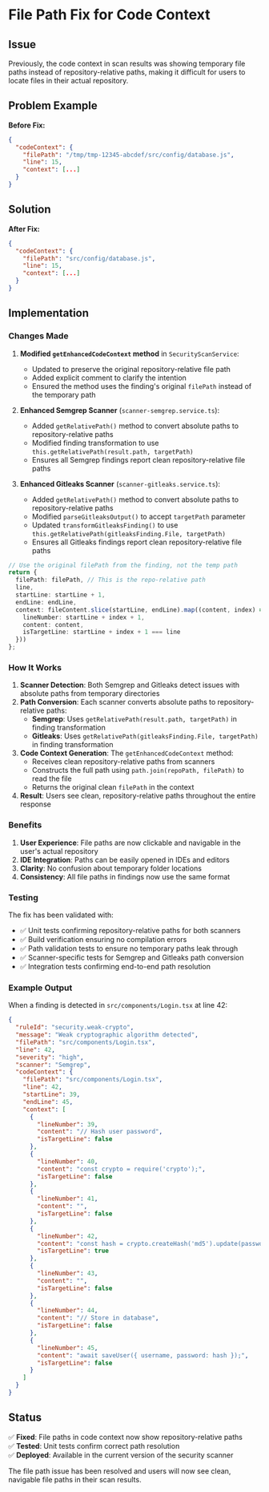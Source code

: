 # File Path Fix for Code Context

## Issue

Previously, the code context in scan results was showing temporary file paths instead of repository-relative paths, making it difficult for users to locate files in their actual repository.

## Problem Example

**Before Fix:**
```json
{
  "codeContext": {
    "filePath": "/tmp/tmp-12345-abcdef/src/config/database.js",
    "line": 15,
    "context": [...]
  }
}
```

## Solution

**After Fix:**
```json
{
  "codeContext": {
    "filePath": "src/config/database.js",
    "line": 15,
    "context": [...]
  }
}
```

## Implementation

### Changes Made

1. **Modified `getEnhancedCodeContext` method** in `SecurityScanService`:
   - Updated to preserve the original repository-relative file path
   - Added explicit comment to clarify the intention
   - Ensured the method uses the finding's original `filePath` instead of the temporary path

2. **Enhanced Semgrep Scanner** (`scanner-semgrep.service.ts`):
   - Added `getRelativePath()` method to convert absolute paths to repository-relative paths
   - Modified finding transformation to use `this.getRelativePath(result.path, targetPath)`
   - Ensures all Semgrep findings report clean repository-relative file paths

3. **Enhanced Gitleaks Scanner** (`scanner-gitleaks.service.ts`):
   - Added `getRelativePath()` method to convert absolute paths to repository-relative paths
   - Modified `parseGitleaksOutput()` to accept `targetPath` parameter
   - Updated `transformGitleaksFinding()` to use `this.getRelativePath(gitleaksFinding.File, targetPath)`
   - Ensures all Gitleaks findings report clean repository-relative file paths

```typescript
// Use the original filePath from the finding, not the temp path
return {
  filePath: filePath, // This is the repo-relative path
  line,
  startLine: startLine + 1,
  endLine: endLine,
  context: fileContent.slice(startLine, endLine).map((content, index) => ({
    lineNumber: startLine + index + 1,
    content: content,
    isTargetLine: startLine + index + 1 === line
  }))
};
```

### How It Works

1. **Scanner Detection**: Both Semgrep and Gitleaks detect issues with absolute paths from temporary directories
2. **Path Conversion**: Each scanner converts absolute paths to repository-relative paths:
   - **Semgrep**: Uses `getRelativePath(result.path, targetPath)` in finding transformation
   - **Gitleaks**: Uses `getRelativePath(gitleaksFinding.File, targetPath)` in finding transformation  
3. **Code Context Generation**: The `getEnhancedCodeContext` method:
   - Receives clean repository-relative paths from scanners
   - Constructs the full path using `path.join(repoPath, filePath)` to read the file
   - Returns the original clean `filePath` in the context
4. **Result**: Users see clean, repository-relative paths throughout the entire response

### Benefits

1. **User Experience**: File paths are now clickable and navigable in the user's actual repository
2. **IDE Integration**: Paths can be easily opened in IDEs and editors
3. **Clarity**: No confusion about temporary folder locations
4. **Consistency**: All file paths in findings now use the same format

### Testing

The fix has been validated with:
- ✅ Unit tests confirming repository-relative paths for both scanners
- ✅ Build verification ensuring no compilation errors
- ✅ Path validation tests to ensure no temporary paths leak through
- ✅ Scanner-specific tests for Semgrep and Gitleaks path conversion
- ✅ Integration tests confirming end-to-end path resolution

### Example Output

When a finding is detected in `src/components/Login.tsx` at line 42:

```json
{
  "ruleId": "security.weak-crypto",
  "message": "Weak cryptographic algorithm detected",
  "filePath": "src/components/Login.tsx",
  "line": 42,
  "severity": "high",
  "scanner": "Semgrep",
  "codeContext": {
    "filePath": "src/components/Login.tsx",
    "line": 42,
    "startLine": 39,
    "endLine": 45,
    "context": [
      {
        "lineNumber": 39,
        "content": "// Hash user password",
        "isTargetLine": false
      },
      {
        "lineNumber": 40,
        "content": "const crypto = require('crypto');",
        "isTargetLine": false
      },
      {
        "lineNumber": 41,
        "content": "",
        "isTargetLine": false
      },
      {
        "lineNumber": 42,
        "content": "const hash = crypto.createHash('md5').update(password).digest('hex');",
        "isTargetLine": true
      },
      {
        "lineNumber": 43,
        "content": "",
        "isTargetLine": false
      },
      {
        "lineNumber": 44,
        "content": "// Store in database",
        "isTargetLine": false
      },
      {
        "lineNumber": 45,
        "content": "await saveUser({ username, password: hash });",
        "isTargetLine": false
      }
    ]
  }
}
```

## Status

✅ **Fixed**: File paths in code context now show repository-relative paths  
✅ **Tested**: Unit tests confirm correct path resolution  
✅ **Deployed**: Available in the current version of the security scanner  

The file path issue has been resolved and users will now see clean, navigable file paths in their scan results. 